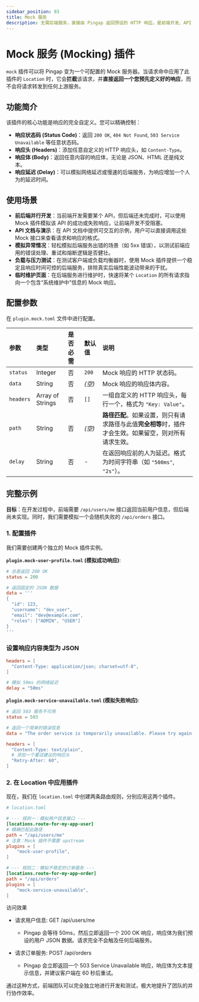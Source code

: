 ```yaml
---
sidebar_position: 93
title: Mock 服务
description: 无需后端服务，直接由 Pingap 返回预设的 HTTP 响应。是前端开发、API 调试、模拟异常和进行负载测试的强大工具。
---
```


# Mock 服务 (Mocking) 插件

`mock` 插件可以将 Pingap 变为一个可配置的 Mock 服务器。当请求命中应用了此插件的 `Location` 时，它会**拦截**该请求，并**直接返回一个您预先定义好的响应**，而不会将请求转发到任何上游服务。



## 功能简介

该插件的核心功能是响应的完全自定义。您可以精确控制：
* **响应状态码 (Status Code)**：返回 `200 OK`, `404 Not Found`, `503 Service Unavailable` 等任意状态码。
* **响应头 (Headers)**：添加任意自定义的 HTTP 响应头，如 `Content-Type`。
* **响应体 (Body)**：返回任意内容的响应体，无论是 JSON、HTML 还是纯文本。
* **响应延迟 (Delay)**：可以模拟网络延迟或慢速的后端服务，为响应增加一个人为的延迟时间。

## 使用场景

* **前后端并行开发**：当前端开发需要某个 API，但后端还未完成时，可以使用 Mock 插件模拟该 API 的成功或失败响应，让前端开发不受阻塞。
* **API 文档与演示**：在 API 文档中提供可交互的示例，用户可以直接调用这些 Mock 接口来查看请求和响应的格式。
* **模拟异常情况**：轻松模拟后端服务出错的场景（如 5xx 错误），以测试前端应用的错误处理、重试和熔断逻辑是否健壮。
* **负载与压力测试**：在测试客户端或负载均衡器时，使用 Mock 插件提供一个稳定且响应时间可控的后端服务，排除真实后端性能波动带来的干扰。
* **临时维护页面**：在后端服务进行维护时，快速将某个 `Location` 的所有请求指向一个包含“系统维护中”信息的 Mock 响应。

## 配置参数

在 `plugin.mock.toml` 文件中进行配置。

| 参数      | 类型             | 是否必需 | 默认值 | 说明                                                                                                   |
| :-------- | :--------------- | :------- | :----- | :----------------------------------------------------------------------------------------------------- |
| `status`  | Integer          | 否       | `200`  | Mock 响应的 HTTP 状态码。                                                                              |
| `data`    | String           | 否       | *(空)* | Mock 响应的响应体内容。                                                                                |
| `headers` | Array of Strings | 否       | `[]`   | 一组自定义的 HTTP 响应头，每行一个，格式为 `"Key: Value"`。                                            |
| `path`    | String           | 否       | *(空)* | **路径匹配**。如果设置，则只有请求路径与此值**完全相等**时，插件才会生效。如果留空，则对所有请求生效。 |
| `delay`   | String           | 否       | -      | 在返回响应前的人为延迟。格式为时间字符串（如 `"500ms"`, `"2s"`）。                                     |


## 完整示例

**目标**：在开发过程中，前端需要 `/api/users/me` 接口返回当前用户信息，但后端尚未实现。同时，我们需要模拟一个会随机失败的 `/api/orders` 接口。

### 1. 配置插件

我们需要创建两个独立的 Mock 插件实例。

**`plugin.mock-user-profile.toml` (模拟成功响应)**:
```toml
# 总是返回 200 OK
status = 200

# 返回固定的 JSON 数据
data = '''
{
  "id": 123,
  "username": "dev_user",
  "email": "dev@example.com",
  "roles": ["ADMIN", "USER"]
}
'''
```

### 设置响应内容类型为 JSON
```toml
headers = [
  "Content-Type: application/json; charset=utf-8",
]

# 模拟 50ms 的网络延迟
delay = "50ms"
```

**`plugin.mock-service-unavailable.toml` (模拟失败响应)**:

```toml
# 返回 503 服务不可用
status = 503

# 返回一个简单的错误信息
data = "The order service is temporarily unavailable. Please try again later."

headers = [
  "Content-Type: text/plain",
  # 添加一个重试建议的响应头
  "Retry-After: 60", 
]
```

### 2. 在 Location 中应用插件

现在，我们在 `location.toml` 中创建两条路由规则，分别应用这两个插件。


```toml
# location.toml

# --- 规则一：模拟用户信息接口 ---
[locations.route-for-my-app-user]
# 精确匹配此路径
path = "/api/users/me"
# 注意：Mock 插件不需要 upstream
plugins = [
    "mock-user-profile",
]

# --- 规则二：模拟不稳定的订单服务 ---
[locations.route-for-my-app-order]
path = "/api/orders"
plugins = [
    "mock-service-unavailable",
]
```


访问效果

- 请求用户信息: GET /api/users/me
  - Pingap 会等待 50ms，然后立即返回一个 200 OK 响应，响应体为我们预设的用户 JSON 数据。请求完全不会触及任何后端服务。

- 请求订单服务: POST /api/orders
  - Pingap 会立即返回一个 503 Service Unavailable 响应，响应体为文本提示信息，并建议客户端在 60 秒后重试。

通过这种方式，前端团队可以完全独立地进行开发和测试，极大地提升了团队的并行协作效率。